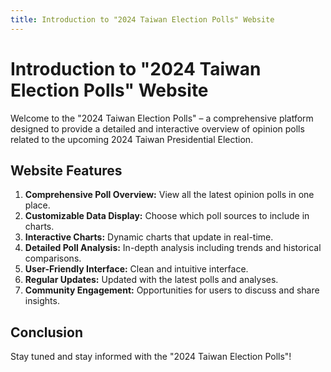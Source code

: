 ```yaml
---
title: Introduction to "2024 Taiwan Election Polls" Website
---
```


# Introduction to "2024 Taiwan Election Polls" Website

Welcome to the "2024 Taiwan Election Polls" – a comprehensive platform designed to provide a detailed and interactive overview of opinion polls related to the upcoming 2024 Taiwan Presidential Election.

## Website Features

1. **Comprehensive Poll Overview:** View all the latest opinion polls in one place.
2. **Customizable Data Display:** Choose which poll sources to include in charts.
3. **Interactive Charts:** Dynamic charts that update in real-time.
4. **Detailed Poll Analysis:** In-depth analysis including trends and historical comparisons.
5. **User-Friendly Interface:** Clean and intuitive interface.
6. **Regular Updates:** Updated with the latest polls and analyses.
7. **Community Engagement:** Opportunities for users to discuss and share insights.

## Conclusion

Stay tuned and stay informed with the "2024 Taiwan Election Polls"!
